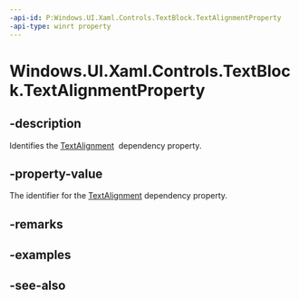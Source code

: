 ```yaml
---
-api-id: P:Windows.UI.Xaml.Controls.TextBlock.TextAlignmentProperty
-api-type: winrt property
---
```


<!-- Property syntax
public Windows.UI.Xaml.DependencyProperty TextAlignmentProperty { get; }
-->

# Windows.UI.Xaml.Controls.TextBlock.TextAlignmentProperty

## -description
Identifies the [TextAlignment](textblock_textalignment.md)  dependency property.



## -property-value
The identifier for the [TextAlignment](textblock_textalignment.md) dependency property.

## -remarks

## -examples

## -see-also
